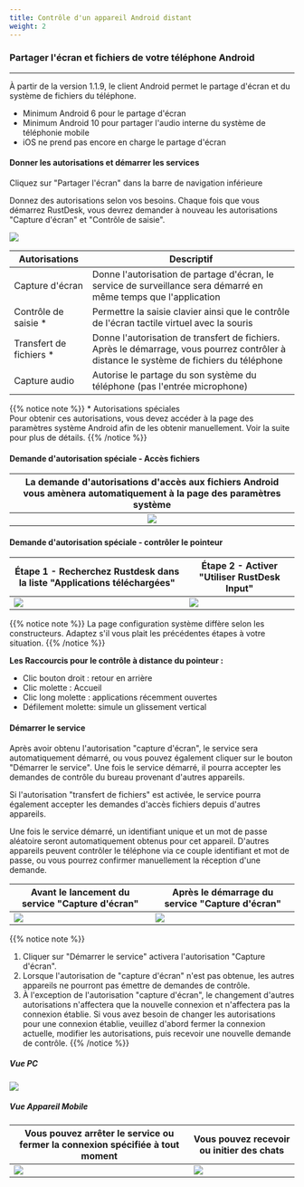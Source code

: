 ```yaml
---
title: Contrôle d'un appareil Android distant
weight: 2
---
```


### Partager l'écran et fichiers de votre téléphone Android
------

À partir de la version 1.1.9, le client Android permet le partage d'écran et du système de fichiers du téléphone.

- Minimum Android 6 pour le partage d'écran
- Minimum Android 10 pour partager l'audio interne du système de téléphonie mobile
- iOS ne prend pas encore en charge le partage d'écran


#### **Donner les autorisations et démarrer les services**

Cliquez sur "Partager l'écran" dans la barre de navigation inférieure

Donnez des autorisations selon vos besoins. Chaque fois que vous démarrez RustDesk, vous devrez demander à nouveau les autorisations "Capture d'écran" et "Contrôle de saisie".

![](/docs/en/manual/mobile/images/server_off_en.jpg?width=300px)

| Autorisations | Descriptif |
| --------------- | --------------------------------------------------------- |
| Capture d'écran | Donne l'autorisation de partage d'écran, le service de surveillance sera démarré en même temps que l'application |
| Contrôle de saisie * | Permettre la saisie clavier ainsi que le contrôle de l'écran tactile virtuel avec la souris |
| Transfert de fichiers * | Donne l'autorisation de transfert de fichiers. Après le démarrage, vous pourrez contrôler à distance le système de fichiers du téléphone |
| Capture audio | Autorise le partage du son système du téléphone (pas l'entrée microphone) |

{{% notice note %}}
\* Autorisations spéciales<br/>
Pour obtenir ces autorisations, vous devez accéder à la page des paramètres système Android afin de les obtenir manuellement. Voir la suite pour plus de détails.
{{% /notice %}}

#### **Demande d'autorisation spéciale - Accès fichiers**

| La demande d'autorisations d'accès aux fichiers Android vous amènera automatiquement à la page des paramètres système |
| :---------------: |
| ![](/docs/en/manual/mobile/images/get_file_en.jpg?width=300px) |

#### **Demande d'autorisation spéciale - contrôler le pointeur**
| Étape 1 - Recherchez Rustdesk dans la liste "Applications téléchargées" | Étape 2 - Activer "Utiliser RustDesk Input" |
| --------------- | -------------------------------------------------------- |
| ![](/docs/en/manual/mobile/images/get_input1_en.jpg?width=300px) | ![](/docs/en/manual/mobile/images/get_input2_en.jpg?width=300px) |

{{% notice note %}}
La page configuration système diffère selon les constructeurs. Adaptez s'il vous plait les précédentes étapes à votre situation.
{{% /notice %}}

**Les Raccourcis pour le contrôle à distance du pointeur :**

- Clic bouton droit : retour en arrière
- Clic molette : Accueil
- Clic long molette : applications récemment ouvertes
- Défilement molette: simule un glissement vertical

#### **Démarrer le service**

Après avoir obtenu l'autorisation "capture d'écran", le service sera automatiquement démarré, ou vous pouvez également cliquer sur le bouton "Démarrer le service". Une fois le service démarré, il pourra accepter les demandes de contrôle du bureau provenant d'autres appareils.

Si l'autorisation "transfert de fichiers" est activée, le service pourra également accepter les demandes d'accès fichiers depuis d'autres appareils.

Une fois le service démarré, un identifiant unique et un mot de passe aléatoire seront automatiquement obtenus pour cet appareil. D'autres appareils peuvent contrôler le téléphone via ce couple identifiant et mot de passe, ou vous pourrez confirmer manuellement la réception d'une demande.

| Avant le lancement du service "Capture d'écran" | Après le démarrage du service "Capture d'écran" |
| --------------- | -------------------------------------------------------- |
| ![](/docs/en/manual/mobile/images/server_off_en.jpg?width=300px) | ![](/docs/en/manual/mobile/images/server_on_en.jpg?width=300px) |

{{% notice note %}}
1. Cliquer sur "Démarrer le service" activera l'autorisation "Capture d'écran".
2. Lorsque l'autorisation de "capture d'écran" n'est pas obtenue, les autres appareils ne pourront pas émettre de demandes de contrôle.
3. À l'exception de l'autorisation "capture d'écran", le changement d'autres autorisations n'affectera que la nouvelle connexion et n'affectera pas la connexion établie. Si vous avez besoin de changer les autorisations pour une connexion établie, veuillez d'abord fermer la connexion actuelle, modifier les autorisations, puis recevoir une nouvelle demande de contrôle.
{{% /notice %}}

##### Vue PC

![](/docs/en/manual/mobile/images/android_server_pc_side_en.png?width=700px)

##### Vue Appareil Mobile


| Vous pouvez arrêter le service ou fermer la connexion spécifiée à tout moment | Vous pouvez recevoir ou initier des chats |
| --------------- | -------------------------------------------------------- |
| ![](/docs/en/manual/mobile/images/server_on_en.jpg?width=300px) | ![](/docs/en/manual/mobile/images/android_server2_en.jpg?width=300px) |
